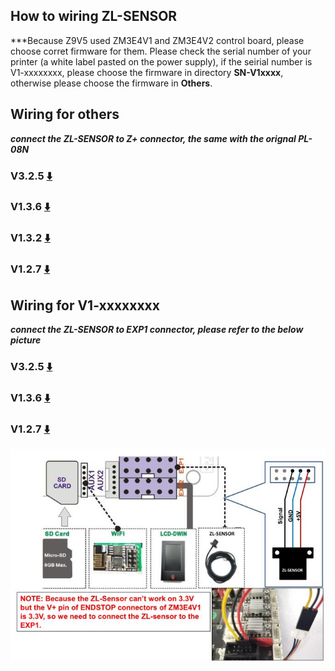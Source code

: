 ﻿## How to wiring ZL-SENSOR
***Because Z9V5 used ZM3E4V1 and ZM3E4V2 control board, please choose corret firmware for them. Please check the serial number of your printer (a white label pasted on the power supply), if the seirial number is V1-xxxxxxxx, please choose the firmware in directory **SN-V1xxxx**, otherwise please choose the firmware in **Others**.

## Wiring for others
***connect the ZL-SENSOR to Z+ connector, the same with the orignal PL-08N***
### V3.2.5 [:arrow_down:](./Others/Z9V5Pro_ZLSENSOR_V3_2_5.zip)
### V1.3.6 [:arrow_down:](./Others/Z9V5Pro_ZLSENSOR_V1_3_6.zip)
### V1.3.2 [:arrow_down:](./Others/Z9V5Pro_ZLSENSOR_V1_3_2.zip)
### V1.2.7 [:arrow_down:](./Others/Z9V5Pro_ZLSENSOR_V1_2_7.zip)


## Wiring for V1-xxxxxxxx
***connect the ZL-SENSOR to EXP1 connector, please refer to the below picture***
### V3.2.5 [:arrow_down:](./SN-V1xxxx/Z9V5Pro_V1XXX_ZLSENSOR_V3_2_5.zip)
### V1.3.6 [:arrow_down:](./SN-V1xxxx/Z9V5Pro_V1XXX_ZLSENSOR_V1_3_6.zip)
### V1.2.7 [:arrow_down:](./SN-V1xxxx/Z9V5Pro_V1XXX_ZLSENSOR_V1_2_7.zip)
![ZL SENSOR Wiring](./SN-V1xxxx/Wiring.jpg)


